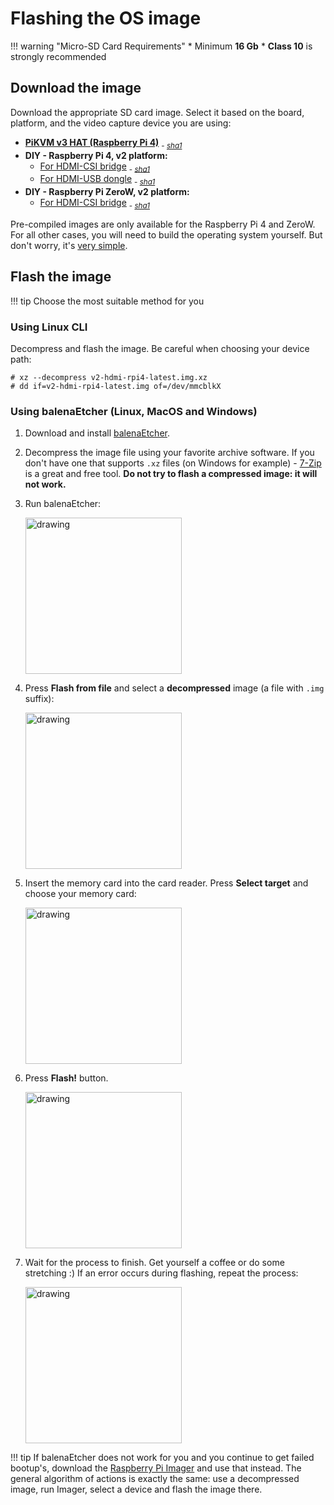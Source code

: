 # Flashing the OS image

!!! warning "Micro-SD Card Requirements"
    * Minimum **16 Gb**
    * **Class 10** is strongly recommended

## Download the image

Download the appropriate SD card image. Select it based on the board, platform, and the video capture device you are using:

* [**PiKVM v3 HAT (Raspberry Pi 4)**](https://files.pikvm.org/images/v3-hdmi-rpi4-latest.img.xz) <sub>- [*sha1*](https://files.pikvm.org/images/v3-hdmi-rpi4-latest.img.xz.sha1)</sub>
* **DIY - Raspberry Pi 4, v2 platform:**
    * [For HDMI-CSI bridge](https://files.pikvm.org/images/v2-hdmi-rpi4-latest.img.xz) <sub>- [*sha1*](https://files.pikvm.org/images/v2-hdmi-rpi4-latest.img.xz.sha1)</sub>
    * [For HDMI-USB dongle](https://files.pikvm.org/images/v2-hdmiusb-rpi4-latest.img.xz) <sub>- [*sha1*](https://files.pikvm.org/images/v2-hdmiusb-rpi4-latest.img.xz.sha1)</sub>
* **DIY - Raspberry Pi ZeroW, v2 platform:**
    * [For HDMI-CSI bridge](https://files.pikvm.org/images/v2-hdmi-zerow-latest.img.xz) <sub>- [*sha1*](https://files.pikvm.org/images/v2-hdmi-zerow-latest.img.xz.sha1)</sub>

Pre-compiled images are only available for the Raspberry Pi 4 and ZeroW. For all other cases, you will need to build the operating system yourself. But don't worry, it's [very simple](building_os.md).


## Flash the image

!!! tip
    Choose the most suitable method for you


### Using Linux CLI

Decompress and flash the image. Be careful when choosing your device path:
```
# xz --decompress v2-hdmi-rpi4-latest.img.xz
# dd if=v2-hdmi-rpi4-latest.img of=/dev/mmcblkX
```


### Using balenaEtcher (Linux, MacOS and Windows)

1. Download and install [balenaEtcher](https://www.balena.io/etcher).

2. Decompress the image file using your favorite archive software. If you don't have one that supports `.xz` files (on Windows for example) - [7-Zip](https://www.7-zip.org) is a great and free tool. **Do not try to flash a compressed image: it will not work.**

3. Run balenaEtcher:

    <img src="balena-1.png" alt="drawing" height="250" />

4. Press **Flash from file** and select a **decompressed** image (a file with `.img` suffix):

    <img src="balena-2.png" alt="drawing" height="250" />

5. Insert the memory card into the card reader. Press **Select target** and choose your memory card:

    <img src="balena-3.png" alt="drawing" height="250" />

6. Press **Flash!** button.

    <img src="balena-4.png" alt="drawing" height="250" />

7. Wait for the process to finish. Get yourself a coffee or do some stretching :) If an error occurs during flashing, repeat the process:

    <img src="balena-5.png" alt="drawing" height="250" />

!!! tip
    If balenaEtcher does not work for you and you continue to get failed bootup's, download the [Raspberry Pi Imager](https://www.raspberrypi.com/software) and use that instead. The general algorithm of actions is exactly the same: use a decompressed image, run Imager, select a device and flash the image there.
